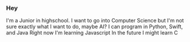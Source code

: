 ### Hey

I'm a Junior in highschool. I want to go into Computer Science but I'm not sure exactly what I want to do, maybe AI?
I can program in Python, Swift, and Java
Right now I'm learning Javascript
In the future I might learn C
